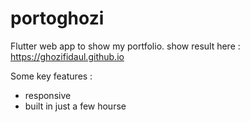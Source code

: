 # portoghozi

Flutter web app to show my portfolio. show result here : https://ghozifidaul.github.io

Some key features :
- responsive
- built in just a few hourse